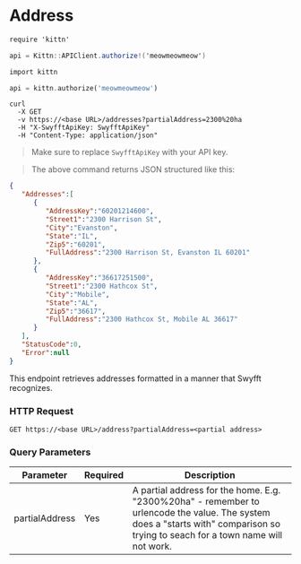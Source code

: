 # Address

```csharp
require 'kittn'

api = Kittn::APIClient.authorize!('meowmeowmeow')
```

```php
import kittn

api = kittn.authorize('meowmeowmeow')
```

```shell
curl
  -X GET
  -v https://<base URL>/addresses?partialAddress=2300%20ha
  -H "X-SwyfftApiKey: SwyfftApiKey"
  -H "Content-Type: application/json"
```

> Make sure to replace `SwyfftApiKey` with your API key.

> The above command returns JSON structured like this:

```json
{
   "Addresses":[
      {
         "AddressKey":"60201214600",
         "Street1":"2300 Harrison St",
         "City":"Evanston",
         "State":"IL",
         "Zip5":"60201",
         "FullAddress":"2300 Harrison St, Evanston IL 60201"
      },
      {
         "AddressKey":"36617251500",
         "Street1":"2300 Hathcox St",
         "City":"Mobile",
         "State":"AL",
         "Zip5":"36617",
         "FullAddress":"2300 Hathcox St, Mobile AL 36617"
      }
   ],
   "StatusCode":0,
   "Error":null
}
```

This endpoint retrieves addresses formatted in a manner that Swyfft recognizes.

### HTTP Request

`GET https://<base URL>/address?partialAddress=<partial address>`

### Query Parameters

Parameter | Required | Description
--------- | ------- | -----------
partialAddress | Yes | A partial address for the home. E.g. "2300%20ha" - remember to urlencode the value. The system does a "starts with" comparison so trying to seach for a town name will not work.
